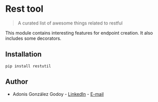 # Rest tool
> A curated list of awesome things related to restful

This module contains interesting features for endpoint creation. It also includes some decorators.

## Installation
```
pip install restutil
```

## Author

- Adonis González Godoy - [LinkedIn](https://www.linkedin.com/in/adonis-gonzalez) -  [E-mail](adions025@gmail.com)